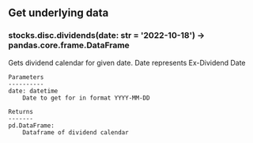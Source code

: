 ## Get underlying data 
### stocks.disc.dividends(date: str = '2022-10-18') -> pandas.core.frame.DataFrame

Gets dividend calendar for given date.  Date represents Ex-Dividend Date

    Parameters
    ----------
    date: datetime
        Date to get for in format YYYY-MM-DD

    Returns
    -------
    pd.DataFrame:
        Dataframe of dividend calendar
